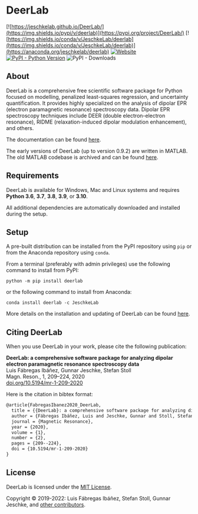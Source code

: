 # DeerLab

[![https://jeschkelab.github.io/DeerLab/](https://img.shields.io/pypi/v/deerlab)](https://pypi.org/project/DeerLab/)
[![https://img.shields.io/conda/v/JeschkeLab/deerlab](https://img.shields.io/conda/v/JeschkeLab/deerlab)](https://anaconda.org/jeschkelab/deerlab)
[![Website](https://img.shields.io/website?down_message=offline&label=Documentation&up_message=online&url=https%3A%2F%2Fjeschkelab.github.io%2FDeerLab%2Findex.html)](https://jeschkelab.github.io/DeerLab/)
[![PyPI - Python Version](https://img.shields.io/pypi/pyversions/deerlab)](https://www.python.org/downloads/)
![PyPI - Downloads](https://img.shields.io/pypi/dm/deerlab?color=brightgreen)

## About

DeerLab is a comprehensive free scientific software package for Python focused on modelling, penalized least-squares regression, and uncertainty quantification. 
It provides highly specialized on the analysis of dipolar EPR (electron paramagnetic resonance) spectroscopy data. Dipolar EPR spectroscopy techniques include DEER (double electron-electron resonance), RIDME (relaxation-induced dipolar modulation enhancement), and others. 

The documentation can be found [here](https://jeschkelab.github.io/DeerLab/index.html).

The early versions of DeerLab (up to version 0.9.2) are written in MATLAB. The old MATLAB codebase is archived and can be found [here](https://github.com/JeschkeLab/DeerLab-Matlab).

## Requirements

DeerLab is available for Windows, Mac and Linux systems and requires **Python 3.6**, **3.7**, **3.8**, **3.9**, or  **3.10**.

All additional dependencies are automatically downloaded and installed during the setup.
 
## Setup

A pre-built distribution can be installed from the PyPI repository using `pip` or from the Anaconda repository using `conda`.

From a terminal (preferably with admin privileges) use the following command to install from PyPI:

    python -m pip install deerlab

or the following command to install from Anaconda:

    conda install deerlab -c JeschkeLab

More details on the installation and updating of DeerLab can be found [here](https://jeschkelab.github.io/DeerLab/installation.html).

## Citing DeerLab

When you use DeerLab in your work, please cite the following publication:

 **DeerLab: a comprehensive software package for analyzing dipolar electron paramagnetic resonance spectroscopy data** <br>
 Luis Fábregas Ibáñez, Gunnar Jeschke, Stefan Stoll <br>
 Magn. Reson., 1, 209–224, 2020 <br>
 <a href="https://doi.org/10.5194/mr-1-209-2020"> doi.org/10.5194/mr-1-209-2020</a>

Here is the citation in bibtex format:

```tex
@article{FabregasIbanez2020_DeerLab,
  title = {{DeerLab}: a comprehensive software package for analyzing dipolar electron paramagnetic resonance spectroscopy data},
  author = {Fábregas Ibáñez, Luis and Jeschke, Gunnar and Stoll, Stefan},
  journal = {Magnetic Resonance},
  year = {2020},
  volume = {1},
  number = {2},
  pages = {209--224},
  doi = {10.5194/mr-1-209-2020}
}
```

## License

DeerLab is licensed under the [MIT License](LICENSE).

Copyright © 2019-2022: Luis Fábregas Ibáñez, Stefan Stoll, Gunnar Jeschke, and [other contributors](https://github.com/JeschkeLab/DeerLab/contributors).
